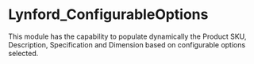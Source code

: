# Lynford_ConfigurableOptions
This module has the capability to populate dynamically the Product SKU, Description, Specification and Dimension based on configurable options selected.
